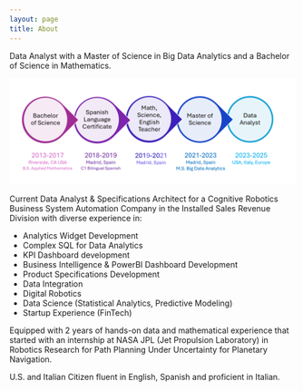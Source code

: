 ```yaml
---
layout: page
title: About
---
```


Data Analyst with a Master of Science in Big Data Analytics and a Bachelor of Science in Mathematics.

<img src="/images/educc.png?raw=true"/>


Current Data Analyst & Specifications Architect for a Cognitive Robotics Business System Automation Company in the Installed Sales Revenue Division with diverse experience in:

- Analytics Widget Development
- Complex SQL for Data Analytics
- KPI Dashboard development
- Business Intelligence & PowerBI Dashboard Development
- Product Specifications Development
- Data Integration
- Digital Robotics
- Data Science (Statistical Analytics, Predictive Modeling)
- Startup Experience (FinTech)

Equipped with 2 years of hands-on data and mathematical experience that started with an internship at NASA JPL (Jet Propulsion Laboratory) in Robotics Research for Path Planning Under Uncertainty for Planetary Navigation.

U.S. and Italian Citizen fluent in English, Spanish and proficient in Italian.

